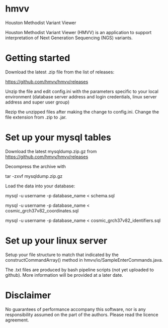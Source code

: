 # hmvv
Houston Methodist Variant Viewer

Houston Methodist Variant Viewer (HMVV) is an application to support interpretation of Next Generation Sequencing (NGS) variants.

# Getting started

Download the latest .zip file from the list of releases:

https://github.com/hmvv/hmvv/releases

Unzip the file and edit config.ini with the parameters specific to your local environment (database server address and login credentials, linux server address and super user group)

Rezip the unzipped files after making the change to config.ini. Change the file extension from .zip to .jar.

# Set up your mysql tables

Download the latest mysqldump.zip.gz from https://github.com/hmvv/hmvv/releases

Decompress the archive with

tar -zxvf mysqldump.zip.gz

Load the data into your database:

mysql -u username -p database_name < schema.sql

mysql -u username -p database_name < cosmic_grch37v82_coordinates.sql

mysql -u username -p database_name < cosmic_grch37v82_identifiers.sql

# Set up your linux server
Setup your file structure to match that indicated by the constructCommandArray() method in hmvv/io/SampleEnterCommands.java.

The .txt files are produced by bash pipeline scripts (not yet uploaded to github). More information will be provided at a later date.

# Disclaimer

No guarantees of performance accompany this software, nor is any responsibility assumed on the part of the authors. Please read the licence
agreement.
